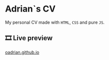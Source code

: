 # Adrian`s CV

My personal CV made with `HTML`, `CSS` and pure `JS`.

## 🎞 Live preview

[oadrian.github.io](https://orzadrian.github.io/oadrian.github.io/)
